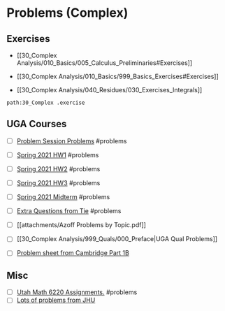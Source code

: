 # Problems (Complex)

## Exercises

- [[30_Complex Analysis/010_Basics/005_Calculus_Preliminaries#Exercises]]
- [[30_Complex Analysis/010_Basics/999_Basics_Exercises#Exercises]]

- [[30_Complex Analysis/040_Residues/030_Exercises_Integrals]]

```query
path:30_Complex .exercise
```

## UGA Courses
	
- [ ]  [Problem Session Problems](attachments/8155-starter-problems.pdf) #problems

- [ ]  [Spring 2021 HW1](attachments/8150-hw1.pdf) #problems
    
- [ ]  [Spring 2021 HW2](attachments/8150-hw2.pdf) #problems
    
- [ ]  [Spring 2021 HW3](attachments/8150-hw3.pdf) #problems
    
- [ ]  [Spring 2021 Midterm](attachments/Spring2020Midterm.pdf) #problems
    
- [ ]  [Extra Questions from Tie](attachments/Questions_from_Tie.pdf) #problems

- [ ]  [[attachments/Azoff Problems by Topic.pdf]]

- [ ]  [[30_Complex Analysis/999_Quals/000_Preface|UGA Qual Problems]]

- [ ]  [Problem sheet from Cambridge Part 1B](https://dec41.user.srcf.net/notes/IB_L/complex_methods_eg.pdf)
    
## Misc


- [ ]  [Utah Math 6220 Assignments.](http://www.math.utah.edu/~astephan/134.pdf) #problems
- [ ]  [Lots of problems from JHU](https://math.jhu.edu/gradexam/analysisexams.pdf)